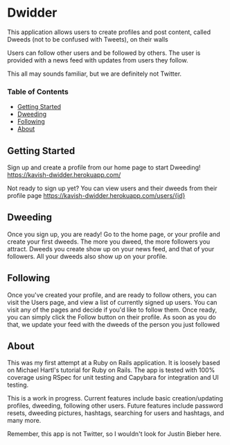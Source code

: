 # Dwidder

This application allows users to create profiles and post content,
called Dweeds (not to be confused with Tweets), on their walls

Users can follow other users and be followed by others.
The user is provided with a news feed with updates from users they follow.

This all may sounds familiar, but we are definitely not Twitter.

### Table of Contents
- [Getting Started](#getting-started)
- [Dweeding](#dweeding)
- [Following](#following)
- [About](#about)

## Getting Started

Sign up and create a profile from our home page to start Dweeding!
https://kavish-dwidder.herokuapp.com/

Not ready to sign up yet? You can view users and their dweeds from their
profile page https://kavish-dwidder.herokuapp.com/users/{id}

## Dweeding

Once you sign up, you are ready! Go to the home page, or your profile and create
your first dweeds. The more you dweed, the more followers you attract. Dweeds
you create show up on your news feed, and that of your followers. All your
dweeds also show up on your profile.

## Following

Once you've created your profile, and are ready to follow others, you can visit
the Users page, and view a list of currently signed up users. You can visit any
of the pages and decide if you'd like to follow them. Once ready, you can simply
click the Follow button on their profile. As soon as you do that, we update your
feed with the dweeds of the person you just followed

## About

This was my first attempt at a Ruby on Rails application. It is loosely based on
Michael Hartl's tutorial for Ruby on Rails. The app is tested with 100% coverage
using RSpec for unit testing and Capybara for integration and UI testing.

This is a work in progress. Current features include basic creation/updating
profiles, dweeding, following other users. Future features include password
resets, dweeding pictures, hashtags, searching for users and hashtags, and
many more.

Remember, this app is not Twitter, so I wouldn't look for Justin Bieber here.

